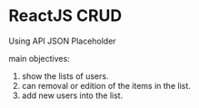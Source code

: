 # ReactJS CRUD

Using API JSON Placeholder  

main objectives:
1. show the lists of users.
2. can removal or edition of the items in the list.
3. add new users into the list.

